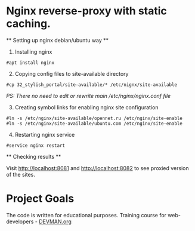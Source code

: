 
# Nginx reverse-proxy with static caching.

** Setting up nginx debian/ubuntu way **

1. Installing nginx

```
#apt install nginx
```

2. Copying config files to site-available directory

```
#cp 32_stylish_portal/site-available/* /etc/nignx/site-available
```
*PS: There no need to edit or rewrite main /etc/nginx/nginx.conf file*

3. Creating symbol links for enabling nginx site configuration

```
#ln -s /etc/nginx/site-available/opennet.ru /etc/nginx/site-enable
#ln -s /etc/nginx/site-available/ubuntu.com /etc/nginx/site-enable
```

4. Restarting nginx service

```
#service nginx restart 
```

** Checking results **

Visit [http://localhost:8081](http://localhost:8081) and [http://localhost:8082](http://localhost:8081) to see proxied version of the sites.

# Project Goals

The code is written for educational purposes. Training course for web-developers - [DEVMAN.org](https://devman.org)

